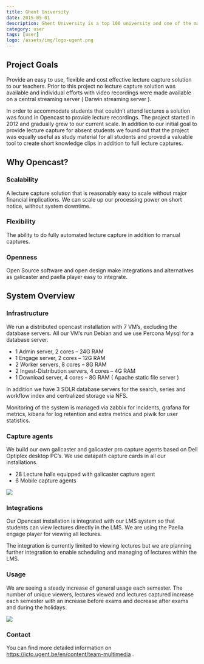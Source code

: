 ```yaml
---
title: Ghent University
date: 2015-05-01
description: Ghent University is a top 100 university and one of the major universities in Belgium counting over 41,000 students and 9,000 employees. Our 11 faculties offer a wide range of courses and conduct in-depth research in both exact and social sciences.
category: user
tags: [user]
logo: /assets/img/logo-ugent.png
---
```


## Project Goals
 

Provide an easy to use, flexible and cost effective lecture capture solution to our teachers. Prior to this project no lecture capture solution was available and individual efforts with video recordings were made available on a central streaming server ( Darwin streaming server ).

In order to accommodate students that couldn’t attend lectures a solution was found in Opencast to provide lecture recordings. The project started in 2012 and gradually grew to our current scale. In addition to our initial goal to provide lecture capture for absent students we found out that the project was equally useful as study material for all students and proved a valuable tool to create short knowledge clips in addition to full lecture captures.

## Why Opencast?

### Scalability
A lecture capture solution that is reasonably easy to scale without major financial implications. We can scale up our processing power on short notice, without system downtime.

### Flexibility
The ability to do fully automated lecture capture in addition to manual captures.

### Openness
Open Source software and open design make integrations and alternatives as galicaster and paella player easy to integrate.

## System Overview

### Infrastructure
We run a distributed opencast installation with 7 VM’s, excluding the database servers. All our VM’s run Debian and we use Percona Mysql for a database server.

- 1 Admin server, 2 cores – 24G RAM
- 1 Engage server, 2 cores – 12G RAM
- 2 Worker servers, 8 cores – 8G RAM
- 2 Ingest-Distribution servers, 4 cores – 4G RAM
- 1 Download server, 4 cores – 8G RAM ( Apache static file server )

In addition we have 3 SOLR database servers for the search, series and workflow index and centralized storage via NFS.

Monitoring of the system is managed via zabbix for incidents, grafana for metrics, kibana for log retention and extra metrics and piwik for user statistics.

### Capture agents
We build our own galicaster and galicaster pro capture agents based on Dell Optiplex desktop PC’s. We use datapath capture cards in all our installations.

- 28 Lecture halls equipped with galicaster capture agent
- 6 Mobile capture agents
<img src="http://www.opencast.org/wp-content/uploads/2016/04/IMG1-225x300.jpg">

### Integrations
Our Opencast installation is integrated with our LMS system so that students can view lectures directly in the LMS. We are using the Paella engage player for viewing all lectures.

The integration is currently limited to viewing lectures but we are planning further integration to enable scheduling and managing of lectures within the LMS.

### Usage
We are seeing a steady increase of general usage each semester. The number of unique viewers, lectures viewed and lectures captured increase each semester with an increase before exams and decrease after exams and during the holidays.

<img src="http://www.opencast.org/wp-content/uploads/2016/04/Opencast-Viewer-statistics.png">

### Contact
You can find more detailed information on https://icto.ugent.be/en/content/team-multimedia .

